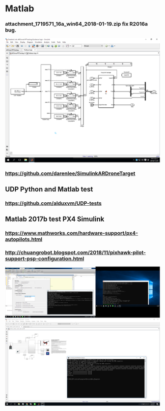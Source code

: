 # Matlab
### attachment_1719571_16a_win64_2018-01-19.zip fix R2016a bug.
![image](https://github.com/tsaiminghsu/Matlab/blob/master/waypoint.png)
### https://github.com/darenlee/SimulinkARDroneTarget
## UDP Python and Matlab test
### https://github.com/alduxvm/UDP-tests

## Matlab 2017b test PX4 Simulink
### https://www.mathworks.com/hardware-support/px4-autopilots.html
### http://chuangrobot.blogspot.com/2018/11/pixhawk-pilot-support-psp-configuration.html
![image](https://github.com/tsaiminghsu/Matlab/blob/master/Matlab2017b_Pixhawk_px4fmu_v2.png)
![image](https://github.com/tsaiminghsu/Matlab/blob/master/Matlab2017b_Pixhawk_px4fmu_v2_simulink.png)
